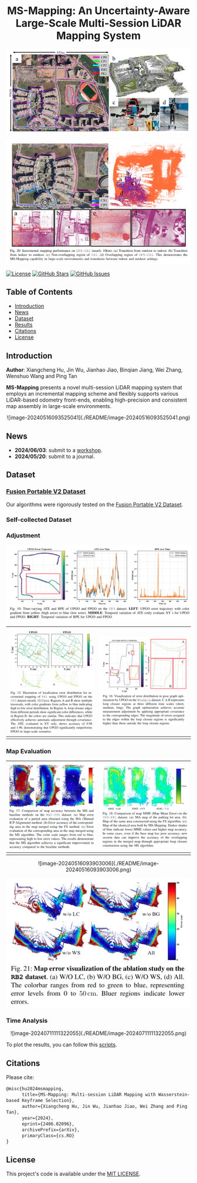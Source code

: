<div id="top" align="center">

# MS-Mapping: An Uncertainty-Aware Large-Scale Multi-Session LiDAR Mapping System

![image-20240516093245914](./README/image-20240516093245914.png)

![image-20240711111224559](./README/image-20240711111224559.png)


</div>

[![License](https://img.shields.io/badge/license-MIT-blue.svg)](https://opensource.org/licenses/MIT)
[![GitHub Stars](https://img.shields.io/github/stars/JokerJohn/MS-Mapping.svg)](https://github.com/JokerJohn/MS-Mapping/stargazers)
[![GitHub Issues](https://img.shields.io/github/issues/JokerJohn/MS-Mapping.svg)](https://github.com/JokerJohn/MS-Mapping/issues)

## Table of Contents

- [Introduction](#introduction)
- [News](#news)
- [Dataset](#dataset)
- [Results](#results)
- [Citations](#citations)
- [License](#license)

## Introduction

**Author**: Xiangcheng Hu, Jin Wu, Jianhao Jiao, Binqian Jiang, Wei Zhang, Wenshuo Wang and Ping Tan

**MS-Mapping** presents a novel multi-session LiDAR mapping system that employs an incremental mapping scheme and flexibly supports various LiDAR-based odometry front-ends, enabling high-precision and consistent map assembly in large-scale environments. 

<div align="center">
![image-20240516093525041](./README/image-20240516093525041.png)
</div>

## News

- **2024/06/03**: submit to a [workshop](https://arxiv.org/html/2406.02096v1).
- **2024/05/20**: submit to a journal.

## Dataset

### [Fusion Portable V2 Dataset](https://fusionportable.github.io/dataset/fusionportable_v2/)

Our algorithms were rigorously tested on the [Fusion Portable V2 Dataset](https://fusionportable.github.io/dataset/fusionportable_v2//). 

### Self-collected Dataset

### Adjustment

![image-20240711111837423](./README/image-20240711111837423.png)

| ![image-20240711111905225](./README/image-20240711111905225.png) | ![image-20240711111922712](./README/image-20240711111922712.png) |
| ------------------------------------------------------------ | ------------------------------------------------------------ |
|                                                              |                                                              |



### Map Evaluation

| ![image-20240711111417041](./README/image-20240711111417041.png) | ![image-20240711111504116](./README/image-20240711111504116.png) |
| ------------------------------------------------------------ | ------------------------------------------------------------ |
|                                                              |                                                              |

<div align="center">
![image-20240516093903006](./README/image-20240516093903006.png)
</div>

![image-20240711111339724](./README/image-20240711111339724.png)



### Time Analysis

<div align="center">
![image-20240711111322055](./README/image-20240711111322055.png)
</div>

To plot the results, you can follow this [scripts](https://github.com/JokerJohn/SLAMTools/blob/main/Run_Time_analysis/time_analysis.py).



## Citations

Please cite:
```
@misc{hu2024msmapping,
      title={MS-Mapping: Multi-session LiDAR Mapping with Wasserstein-based Keyframe Selection}, 
      author={Xiangcheng Hu, Jin Wu, Jianhao Jiao, Wei Zhang and Ping Tan},
      year={2024},
      eprint={2406.02096},
      archivePrefix={arXiv},
      primaryClass={cs.RO}
}
```

## License

This project's code is available under the [MIT LICENSE](./LICENSE).
